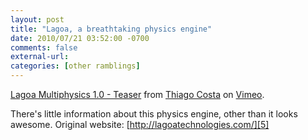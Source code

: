 ```yaml
---
layout: post
title: "Lagoa, a breathtaking physics engine"
date: 2010/07/21 03:52:00 -0700
comments: false
external-url:
categories: [other ramblings]
---
```



[][1]

[Lagoa Multiphysics 1.0 - Teaser][2] from [Thiago Costa][3] on [Vimeo][4]. 

There's little information about this physics engine, other than it looks awesome. 
Original website: [http://lagoatechnologies.com/][5]



[1]: http://vimeo.com/moogaloop.swf?clip_id=13457383&server=vimeo.com&show_title=1&show_byline=1&show_portrait=0&color=&fullscreen=1
[2]: http://vimeo.com/13457383
[3]: http://vimeo.com/thiagocosta
[4]: http://vimeo.com
[5]: http://lagoatechnologies.com/
